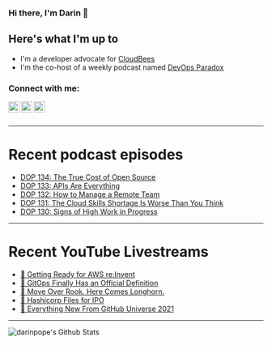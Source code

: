 ### Hi there, I'm Darin 👋

## Here's what I'm up to
- I'm a developer advocate for [CloudBees][cloudbees-website]
- I'm the co-host of a weekly podcast named [DevOps Paradox][dop-website]

### Connect with me:

[<img align="left" alt="darinpope | Twitter" width="22px" src="https://cdn.jsdelivr.net/npm/simple-icons@v3/icons/twitter.svg" />][twitter]
[<img align="left" alt="darinpope | LinkedIn" width="22px" src="https://cdn.jsdelivr.net/npm/simple-icons@v3/icons/linkedin.svg" />][linkedin]
[<img align="left" alt="darinpope | Instagram" width="22px" src="https://cdn.jsdelivr.net/npm/simple-icons@v3/icons/instagram.svg" />][instagram]

<br />
<br />

---

# Recent podcast episodes
<!-- BLOG-POST-LIST:START -->
- [DOP 134: The True Cost of Open Source](https://www.devopsparadox.com/episodes/the-true-cost-of-open-source-134/)
- [DOP 133: APIs Are Everything](https://www.devopsparadox.com/episodes/apis-are-everything-133/)
- [DOP 132: How to Manage a Remote Team](https://www.devopsparadox.com/episodes/how-to-manage-a-remote-team-132/)
- [DOP 131: The Cloud Skills Shortage Is Worse Than You Think](https://www.devopsparadox.com/episodes/the-cloud-skills-shortage-is-worse-than-you-think-131/)
- [DOP 130: Signs of High Work in Progress](https://www.devopsparadox.com/episodes/signs-of-high-work-in-progress-130/)
<!-- BLOG-POST-LIST:END -->

---

# Recent YouTube Livestreams
<!-- YOUTUBE:START -->
- [🔴 Getting Ready for AWS re:Invent](https://www.youtube.com/watch?v=8aWjLOHU6cs)
- [🔴 GitOps Finally Has an Official Definition](https://www.youtube.com/watch?v=wCUxtLqwBSA)
- [🔴 Move Over Rook. Here Comes Longhorn.](https://www.youtube.com/watch?v=KjgDpTwIJcE)
- [🔴 Hashicorp Files for IPO](https://www.youtube.com/watch?v=VOyGuEeJ5xU)
- [🔴 Everything New From GitHub Universe 2021](https://www.youtube.com/watch?v=jh5Rq8zO17Y)
<!-- YOUTUBE:END -->

---

<img align="left" alt="darinpope's Github Stats" src="https://github-readme-stats.codestackr.vercel.app/api?username=darinpope&show_icons=true&hide_border=true" />


[website]: https://www.darinpope.com/
[twitter]: https://twitter.com/darinpope
[youtube]: https://youtube.com/darinpope
[instagram]: https://instagram.com/darinpope
[linkedin]: https://linkedin.com/in/darinpope
[cloudbees-website]: https://www.cloudbees.com/
[dop-website]: https://www.devopsparadox.com/

<!--
**darinpope/darinpope** is a ✨ _special_ ✨ repository because its `README.md` (this file) appears on your GitHub profile.

Here are some ideas to get you started:

- 🔭 I’m currently working on ...
- 🌱 I’m currently learning ...
- 👯 I’m looking to collaborate on ...
- 🤔 I’m looking for help with ...
- 💬 Ask me about ...
- 📫 How to reach me: ...
- 😄 Pronouns: ...
- ⚡ Fun fact: ...
-->
